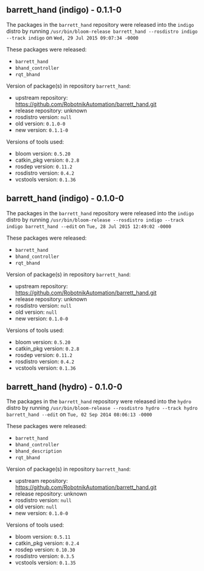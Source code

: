 ## barrett_hand (indigo) - 0.1.1-0

The packages in the `barrett_hand` repository were released into the `indigo` distro by running `/usr/bin/bloom-release barrett_hand --rosdistro indigo --track indigo` on `Wed, 29 Jul 2015 09:07:34 -0000`

These packages were released:
- `barrett_hand`
- `bhand_controller`
- `rqt_bhand`

Version of package(s) in repository `barrett_hand`:
- upstream repository: https://github.com/RobotnikAutomation/barrett_hand.git
- release repository: unknown
- rosdistro version: `null`
- old version: `0.1.0-0`
- new version: `0.1.1-0`

Versions of tools used:
- bloom version: `0.5.20`
- catkin_pkg version: `0.2.8`
- rosdep version: `0.11.2`
- rosdistro version: `0.4.2`
- vcstools version: `0.1.36`


## barrett_hand (indigo) - 0.1.0-0

The packages in the `barrett_hand` repository were released into the `indigo` distro by running `/usr/bin/bloom-release --rosdistro indigo --track indigo barrett_hand --edit` on `Tue, 28 Jul 2015 12:49:02 -0000`

These packages were released:
- `barrett_hand`
- `bhand_controller`
- `rqt_bhand`

Version of package(s) in repository `barrett_hand`:
- upstream repository: https://github.com/RobotnikAutomation/barrett_hand.git
- release repository: unknown
- rosdistro version: `null`
- old version: `null`
- new version: `0.1.0-0`

Versions of tools used:
- bloom version: `0.5.20`
- catkin_pkg version: `0.2.8`
- rosdep version: `0.11.2`
- rosdistro version: `0.4.2`
- vcstools version: `0.1.36`


## barrett_hand (hydro) - 0.1.0-0

The packages in the `barrett_hand` repository were released into the `hydro` distro by running `/usr/bin/bloom-release --rosdistro hydro --track hydro barrett_hand --edit` on `Tue, 02 Sep 2014 08:06:13 -0000`

These packages were released:
- `barrett_hand`
- `bhand_controller`
- `bhand_description`
- `rqt_bhand`

Version of package(s) in repository `barrett_hand`:
- upstream repository: https://github.com/RobotnikAutomation/barrett_hand.git
- release repository: unknown
- rosdistro version: `null`
- old version: `null`
- new version: `0.1.0-0`

Versions of tools used:
- bloom version: `0.5.11`
- catkin_pkg version: `0.2.4`
- rosdep version: `0.10.30`
- rosdistro version: `0.3.5`
- vcstools version: `0.1.35`


